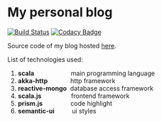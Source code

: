 My personal blog
================

[![Build Status](https://travis-ci.org/kelebra/tkachuko-blog.svg?branch=master)](https://travis-ci.org/kelebra/tkachuko-blog)&nbsp;[![Codacy Badge](https://api.codacy.com/project/badge/grade/0f267b7bd3664a61bd53e97abfc3970b)](https://www.codacy.com/app/kelebra20/tkachuko-blog)

Source code of my blog hosted [here](http://tkachuko.info).

List of technologies used:

  1. **scala**&nbsp;&nbsp;&nbsp;&nbsp;&nbsp;&nbsp;&nbsp;&nbsp;&nbsp;&nbsp;&nbsp;&nbsp;&nbsp;&nbsp;&nbsp;&nbsp;&nbsp;&nbsp;&nbsp;&nbsp;&nbsp;main programming language
  2. **akka-http**&nbsp;&nbsp;&nbsp;&nbsp;&nbsp;&nbsp;&nbsp;&nbsp;&nbsp;&nbsp;&nbsp;&nbsp;&nbsp;http framework
  3. **reactive-mongo**&nbsp;&nbsp;database access framework
  4. **scala.js**&nbsp;&nbsp;&nbsp;&nbsp;&nbsp;&nbsp;&nbsp;&nbsp;&nbsp;&nbsp;&nbsp;&nbsp;&nbsp;&nbsp;&nbsp;&nbsp;&nbsp;frontend framework
  5. **prism.js**&nbsp;&nbsp;&nbsp;&nbsp;&nbsp;&nbsp;&nbsp;&nbsp;&nbsp;&nbsp;&nbsp;&nbsp;&nbsp;&nbsp;&nbsp;&nbsp;code highlight
  6. **semantic-ui**&nbsp;&nbsp;&nbsp;&nbsp;&nbsp;&nbsp;&nbsp;&nbsp;&nbsp;&nbsp;ui styles
